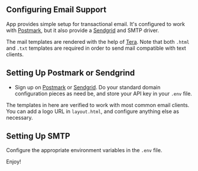 ## Configuring Email Support
App provides simple setup for transactional email. It's configured to work
with [Postmark](https://postmarkapp.com), but it also provide a
[Sendgrid](https://sendgrid.com) and SMTP driver. 

The mail templates are rendered with the help of
[Tera](https://tera.netlify.app/docs/). Note that both `.html` and `.txt`
templates are required in order to send mail compatible with text clients.

## Setting Up Postmark or Sendgrind
- Sign up on [Postmark](https://postmarkapp.com) or
  [Sendgrid](https://sendgrid.com). Do your standard domain configuration
  pieces as need be, and store your API key in your `.env` file.

The templates in here are verified to work with most common email clients. You
can add a logo URL in `layout.html`, and configure anything else as necessary.

## Setting Up SMTP
Configure the appropriate environment variables in the `.env` file. 

Enjoy!